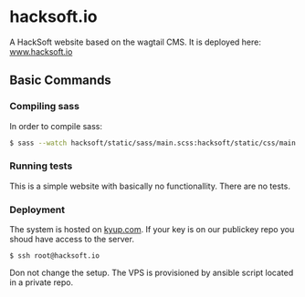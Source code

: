 hacksoft.io
==============================
A HackSoft website based on the wagtail CMS. It is deployed here: www.hacksoft.io

## Basic Commands

### Compiling sass

In order to compile sass:

```bash
$ sass --watch hacksoft/static/sass/main.scss:hacksoft/static/css/main.css
```

### Running tests

This is a simple website with basically no functionallity. There are no tests.


### Deployment

The system is hosted on [kyup.com](https://kyup.com/). If your key is on our publickey repo you shoud have access to the server. 

```
$ ssh root@hacksoft.io
```

Don not change the setup. The VPS is provisioned by ansible script located in a private repo.
